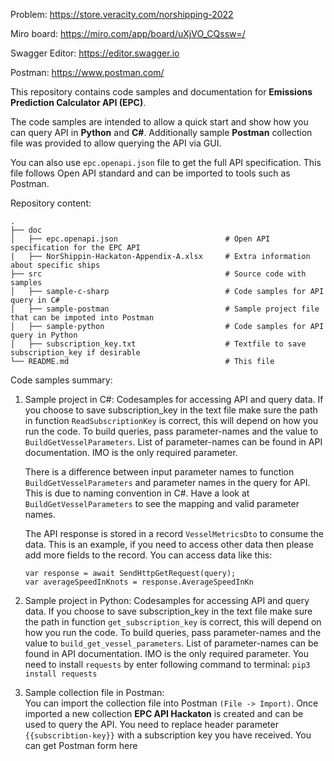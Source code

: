 
Problem: https://store.veracity.com/norshipping-2022

Miro board: https://miro.com/app/board/uXjVO_CQssw=/

Swagger Editor: https://editor.swagger.io

Postman: https://www.postman.com/




This repository contains code samples and documentation for **Emissions Prediction Calculator API (EPC)**.

The code samples are intended to allow a quick start and show how you can query API in **Python** and **C#**. Additionally sample **Postman** collection file was provided to allow querying the API via GUI.

You can also use `epc.openapi.json` file to get the full API specification. This file follows Open API standard and can be imported to tools such as Postman.

Repository content:

    .
    ├── doc
    │   ├── epc.openapi.json                        # Open API specification for the EPC API
    |   ├── NorShippin-Hackaton-Appendix-A.xlsx     # Extra information about specific ships
    ├── src                                         # Source code with samples
    │   ├── sample-c-sharp                          # Code samples for API query in C#
    │   ├── sample-postman                          # Sample project file that can be impoted into Postman
    │   ├── sample-python                           # Code samples for API query in Python
    │   ├── subscription_key.txt                    # Textfile to save subscription_key if desirable
    └── README.md                                   # This file

Code samples summary:
1.	Sample project in C#: Codesamples for accessing API and query data. If you choose to save subscription_key in the text file make sure the path in function `ReadSubscriptionKey` is correct, this will depend on how you run the code. To build queries, pass parameter-names and the value to `BuildGetVesselParameters`. List of parameter-names can be found in API documentation. IMO is the only required parameter. 

    There is a difference between input parameter names to function `BuildGetVesselParameters` and parameter names in the query for API. This is due to naming convention in C#. Have a look at `BuildGetVesselParameters` to see the mapping and valid parameter names. 
    
    The API response is stored in a record `VesselMetricsDto` to consume the data. This is an example, if you need to access other data then please add more fields to the record. You can access data like this:
    ```
    var response = await SendHttpGetRequest(query);
    var averageSpeedInKnots = response.AverageSpeedInKn
    ```

2.	Sample project in Python: Codesamples for accessing API and query data. If you choose to save subscription_key in the text file make sure the path in function `get_subscription_key` is correct, this will depend on how you run the code. To build queries, pass parameter-names and the value to `build_get_vessel_parameters`. List of parameter-names can be found in API documentation. IMO is the only required parameter. You need to install `requests` by enter following command to terminal: `pip3 install requests`
3.	Sample collection file in Postman:  
You can import the collection file into Postman `(File -> Import)`. Once imported a new collection **EPC API Hackaton** is created and can be used to query the API. You need to replace header parameter `{{subscribtion-key}}` with a subscription key you have received.  You can get Postman form here 
